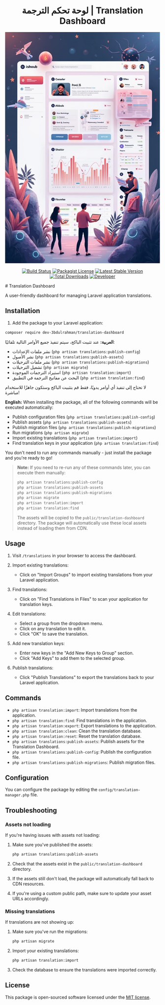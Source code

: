 <h1 align="center">لوحة تحكم الترجمة | Translation Dashboard</h1>

<p align="center">
  <img src="resources/assets/images/package-bg.webp" alt="Translation Dashboard">
</p>

<p align="center">
  <a href="https://travis-ci.org/dev-3bdulrahman/translation-dashboard"><img src="https://travis-ci.org/dev-3bdulrahman/translation-dashboard.svg?branch=master" alt="Build Status"></a>
  <a href="http://choosealicense.com/licenses/mit/"><img src="https://poser.pugx.org/dev-3bdulrahman/translation-dashboard/license.png" alt="Packagist License"></a>
  <a href="https://packagist.org/packages/dev-3bdulrahman/translation-dashboard"><img src="https://poser.pugx.org/dev-3bdulrahman/translation-dashboard/version.png" alt="Latest Stable Version"></a>
  <a href="https://packagist.org/packages/dev-3bdulrahman/translation-dashboard"><img src="https://poser.pugx.org/dev-3bdulrahman/translation-dashboard/d/total.png" alt="Total Downloads"></a>
  <a href="https://3bdulrahman.com"><img src="https://img.shields.io/badge/Developer-Abdulrahman-blue.svg" alt="Developer"></a>
</p># Translation Dashboard

A user-friendly dashboard for managing Laravel application translations.

## Installation

1. Add the package to your Laravel application:

```bash
composer require dev-3bdulrahman/translation-dashboard
```

**العربية:**
عند تثبيت الباكج، سيتم تنفيذ جميع الأوامر التالية تلقائيًا:
- نشر ملفات الإعدادات (`php artisan translations:publish-config`)
- نشر الأصول (`php artisan translations:publish-assets`)
- نشر ملفات الترحيلات (`php artisan translations:publish-migrations`)
- تشغيل الترحيلات (`php artisan migrate`)
- استيراد الترجمات الموجودة (`php artisan translation:import`)
- البحث عن مفاتيح الترجمة في التطبيق (`php artisan translation:find`)

لا تحتاج إلى تنفيذ أي أوامر يدويًا، فقط قم بتثبيت الباكج وستكون جاهزًا للاستخدام مباشرة!

**English:**
When installing the package, all of the following commands will be executed automatically:
- Publish configuration files (`php artisan translations:publish-config`)
- Publish assets (`php artisan translations:publish-assets`)
- Publish migration files (`php artisan translations:publish-migrations`)
- Run migrations (`php artisan migrate`)
- Import existing translations (`php artisan translation:import`)
- Find translation keys in your application (`php artisan translation:find`)

You don't need to run any commands manually - just install the package and you're ready to go!

> **Note:** If you need to re-run any of these commands later, you can execute them manually:
> ```bash
> php artisan translations:publish-config
> php artisan translations:publish-assets
> php artisan translations:publish-migrations
> php artisan migrate
> php artisan translation:import
> php artisan translation:find
> ```
>
> The assets will be copied to the `public/translation-dashboard` directory. The package will automatically use these local assets instead of loading them from CDN.

## Usage

1. Visit `/translations` in your browser to access the dashboard.

2. Import existing translations:
   - Click on "Import Groups" to import existing translations from your Laravel application.

3. Find translations:
   - Click on "Find Translations in Files" to scan your application for translation keys.

4. Edit translations:
   - Select a group from the dropdown menu.
   - Click on any translation to edit it.
   - Click "OK" to save the translation.

5. Add new translation keys:
   - Enter new keys in the "Add New Keys to Group" section.
   - Click "Add Keys" to add them to the selected group.

6. Publish translations:
   - Click "Publish Translations" to export the translations back to your Laravel application.

## Commands

- `php artisan translation:import`: Import translations from the application.
- `php artisan translation:find`: Find translations in the application.
- `php artisan translation:export`: Export translations to the application.
- `php artisan translation:clean`: Clean the translation database.
- `php artisan translation:reset`: Reset the translation database.
- `php artisan translations:publish-assets`: Publish assets for the Translation Dashboard.
- `php artisan translations:publish-config`: Publish the configuration file.
- `php artisan translations:publish-migrations`: Publish migration files.

## Configuration

You can configure the package by editing the `config/translation-manager.php` file.

## Troubleshooting

### Assets not loading

If you're having issues with assets not loading:

1. Make sure you've published the assets:
   ```bash
   php artisan translations:publish-assets
   ```

2. Check that the assets exist in the `public/translation-dashboard` directory.

3. If the assets still don't load, the package will automatically fall back to CDN resources.

4. If you're using a custom public path, make sure to update your asset URLs accordingly.

### Missing translations

If translations are not showing up:

1. Make sure you've run the migrations:
   ```bash
   php artisan migrate
   ```

2. Import your existing translations:
   ```bash
   php artisan translation:import
   ```

3. Check the database to ensure the translations were imported correctly.

## License

This package is open-sourced software licensed under the [MIT license](https://opensource.org/licenses/MIT).
